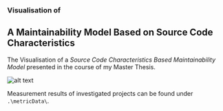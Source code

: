 ### Visualisation of
## A Maintainability Model Based on Source Code Characteristics

The Visualisation of a _Source Code Characteristics Based Maintainability Model_ presented in the course of my Master Thesis.

![alt text](https://github.com/duffleit/Visualisation-of-A-Maintainability-Model-Based-on-Source-Code-Characteristics/blob/master/readme.png?raw=true)

Measurement results of investigated projects can be found under `.\metricData\`.
